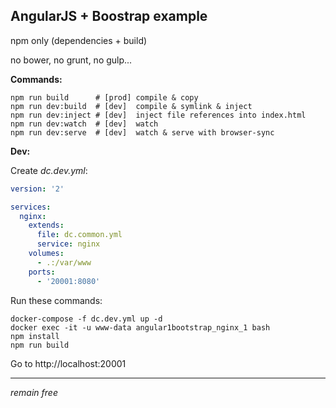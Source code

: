 AngularJS + Boostrap example
-------------

npm only (dependencies + build)

no bower, no grunt, no gulp...

**Commands:**
```
npm run build      # [prod] compile & copy
npm run dev:build  # [dev]  compile & symlink & inject
npm run dev:inject # [dev]  inject file references into index.html
npm run dev:watch  # [dev]  watch
npm run dev:serve  # [dev]  watch & serve with browser-sync
```

**Dev:**

Create *dc.dev.yml*:
``` yaml
version: '2'

services:
  nginx:
    extends:
      file: dc.common.yml
      service: nginx
    volumes:
      - .:/var/www
    ports:
      - '20001:8080'
```
Run these commands:
```
docker-compose -f dc.dev.yml up -d
docker exec -it -u www-data angular1bootstrap_nginx_1 bash
npm install
npm run build
```
Go to http://localhost:20001

----------

*remain free*
